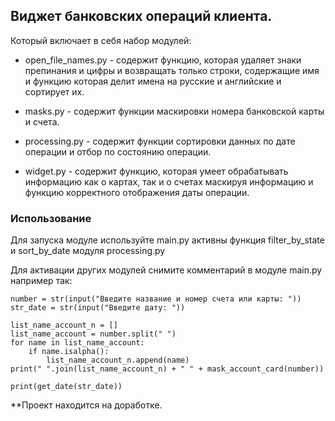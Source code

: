 ## Виджет банковских операций клиента.

Который включает в себя набор модулей:
* open_file_names.py - содержит функцию, которая удаляет знаки препинания и цифры и возвращать только строки, содержащие имя и функцию которая делит имена на русские и английские и сортирует их.


* masks.py - содержит функции маскировки номера банковской карты и счета.


* processing.py - содержит функции сортировки данных по дате операции и отбор по состоянию операции.


* widget.py - содержит функцию, которая умеет обрабатывать информацию как о картах, так и о счетах маскируя информацию и функцию корректного отображения даты операции.

### Использование

Для запуска модуле используйте main.py
активны функция filter_by_state и sort_by_date модуля processing.py

Для активации других модулей снимите комментарий в модуле main.py
например так:
```
number = str(input("Введите название и номер счета или карты: "))
str_date = str(input("Введите дату: "))

list_name_account_n = []
list_name_account = number.split(" ")
for name in list_name_account:
    if name.isalpha():
        list_name_account_n.append(name)
print(" ".join(list_name_account_n) + " " + mask_account_card(number))

print(get_date(str_date))
```


**Проект находится на доработке.
